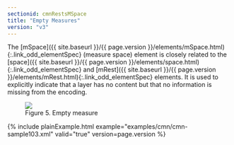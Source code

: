 ```yaml
---
sectionid: cmnRestsMSpace
title: "Empty Measures"
version: "v3"
---
```




The [mSpace]({{ site.baseurl }}/{{ page.version }}/elements/mSpace.html){:.link_odd_elementSpec} (<span class="expan">measure space</span>) element is closely
related to the [space]({{ site.baseurl }}/{{ page.version }}/elements/space.html){:.link_odd_elementSpec} and [mRest]({{ site.baseurl }}/{{ page.version }}/elements/mRest.html){:.link_odd_elementSpec} elements. It
is used to explicitly indicate that a layer has no content but that no information
is
missing from the encoding.


<figure class="figure"><img src="{{ site.baseurl }}/Images/ExampleImages/mspace-300-20100514.png" class="img-responsive"><figcaption class="figure-caption">Figure 5. Empty measure</figcaption>
</figure>
{% include plainExample.html example="examples/cmn/cmn-sample103.xml" valid="true" version=page.version %}


